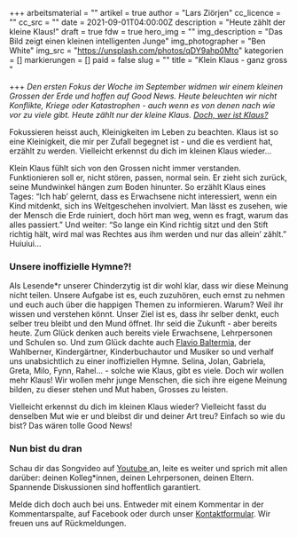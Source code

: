 +++
arbeitsmaterial = ""
artikel = true
author = "Lars Ziörjen"
cc_licence = ""
cc_src = ""
date = 2021-09-01T04:00:00Z
description = "Heute zählt der kleine Klaus!"
draft = true
fdw = true
hero_img = ""
img_description = "Das Bild zeigt einen kleinen intelligenten Junge"
img_photographer = "Ben White"
img_src = "https://unsplash.com/photos/qDY9ahp0Mto"
kategorien = []
markierungen = []
paid = false
slug = ""
title = "Klein Klaus - ganz gross "

+++
_Den ersten Fokus der Woche im September widmen wir einem kleinen Grossen der Erde und hoffen auf Good News. Heute beleuchten wir nicht Konflikte, Kriege oder Katastrophen - auch wenn es von denen nach wie vor zu viele gibt. Heute zählt nur der kleine Klaus._ [_Doch, wer ist Klaus?_](https://www.youtube.com/watch?v=wuho2f31l94)

Fokussieren heisst auch, Kleinigkeiten im Leben zu beachten. Klaus ist so eine Kleinigkeit, die mir per Zufall begegnet ist - und die es verdient hat, erzählt zu werden. Vielleicht erkennst du dich im kleinen Klaus wieder…

Klein Klaus fühlt sich von den Grossen nicht immer verstanden. Funktionieren soll er, nicht stören, passen, normal sein. Er zieht sich zurück, seine Mundwinkel hängen zum Boden hinunter. So erzählt Klaus eines Tages: “Ich hab’ gelernt, dass es Erwachsene nicht interessiert, wenn ein Kind mitdenkt, sich ins Weltgeschehen involviert. Man lässt es zusehen, wie der Mensch die Erde ruiniert, doch hört man weg, wenn es fragt, warum das alles passiert.” Und weiter: “So lange ein Kind richtig sitzt und den Stift richtig hält, wird mal was Rechtes aus ihm werden und nur das allein’ zählt.” Huiuiui...

### Unsere inoffizielle Hymne?!

Als Lesende*r unserer Chinderzytig ist dir wohl klar, dass wir diese Meinung nicht teilen. Unsere Aufgabe ist es, euch zuzuhören, euch ernst zu nehmen und euch auch über die happigen Themen zu informieren. Warum? Weil ihr wissen und verstehen könnt. Unser Ziel ist es, dass ihr selber denkt, euch selber treu bleibt und den Mund öffnet. Ihr seid die Zukunft - aber bereits heute. Zum Glück denken auch bereits viele Erwachsene, Lehrpersonen und Schulen so. Und zum Glück dachte auch [Flavio Baltermia](http://www.flaviobaltermia.ch), der Wahlberner, Kindergärtner, Kinderbuchautor und Musiker so und verhalf uns unabsichtlich zu einer inoffiziellen Hymne. Selina, Jolan, Gabriela, Greta, Milo, Fynn, Rahel... - solche wie Klaus, gibt es viele. Doch wir wollen mehr Klaus! Wir wollen mehr junge Menschen, die sich ihre eigene Meinung bilden, zu dieser stehen und Mut haben, Grosses zu leisten.

Vielleicht erkennst du dich im kleinen Klaus wieder? Vielleicht fasst du denselben Mut wie er und bleibst dir und deiner Art treu? Einfach so wie du bist? Das wären tolle Good News!

### Nun bist du dran

Schau dir das Songvideo auf [Youtube ](https://www.youtube.com/watch?v=wuho2f31l94)an, leite es weiter und sprich mit allen darüber: deinen Kolleg*innen, deinen Lehrpersonen, deinen Eltern. Spannende Diskussionen sind hoffentlich garantiert.

Melde dich doch auch bei uns. Entweder mit einem Kommentar in der Kommentarspalte, auf Facebook oder durch unser [Kontaktformular](https://www.chinderzytig.ch/kontakt/). Wir freuen uns auf Rückmeldungen.